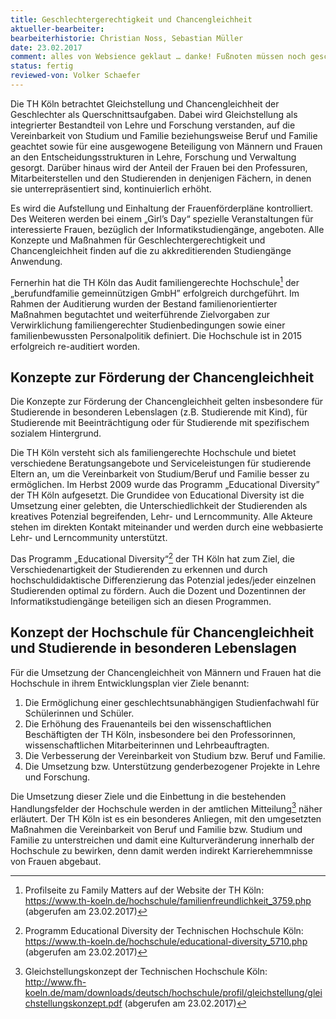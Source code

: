 ```yaml
---
title: Geschlechtergerechtigkeit und Chancengleichheit
aktueller-bearbeiter: 
bearbeiterhistorie: Christian Noss, Sebastian Müller
date: 23.02.2017
comment: alles von Websience geklaut … danke! Fußnoten müssen noch gescheit gesetzt werden
status: fertig
reviewed-von: Volker Schaefer
---
```


Die TH Köln betrachtet Gleichstellung und Chancengleichheit der Geschlechter als Querschnittsaufgaben. Dabei wird Gleichstellung als integrierter Bestandteil von Lehre und Forschung verstanden, auf die Vereinbarkeit von Studium und Familie beziehungsweise Beruf und Familie geachtet sowie für eine ausgewogene Beteiligung von Männern und Frauen an den Entscheidungsstrukturen in Lehre, Forschung und Verwaltung gesorgt. Darüber hinaus wird der Anteil der Frauen bei den Professuren, Mitarbeiterstellen und den Studierenden in denjenigen Fächern, in denen sie unterrepräsentiert sind, kontinuierlich erhöht.

Es wird die Aufstellung und Einhaltung der Frauenförderpläne kontrolliert. Des Weiteren werden bei einem „Girl’s Day“ spezielle Veranstaltungen für interessierte Frauen, bezüglich der Informatikstudiengänge, angeboten. Alle Konzepte und Maßnahmen für Geschlechtergerechtigkeit und Chancengleichheit finden auf die zu akkreditierenden Studiengänge Anwendung.

Fernerhin hat die TH Köln das Audit familiengerechte Hochschule[^family-matters] der „berufundfamilie gemeinnützigen GmbH” erfolgreich durchgeführt. Im Rahmen der Auditierung wurden der Bestand familienorientierter Maßnahmen begutachtet und weiterführende Zielvorgaben zur Verwirklichung familiengerechter Studienbedingungen sowie einer familienbewussten Personalpolitik definiert. Die Hochschule ist in 2015 erfolgreich re-auditiert worden.

## Konzepte zur Förderung der Chancengleichheit

Die Konzepte zur Förderung der Chancengleichheit gelten insbesondere für Studierende in besonderen Lebenslagen (z.B. Studierende mit Kind), für Studierende mit Beeinträchtigung oder für Studierende mit spezifischem sozialem Hintergrund.

Die TH Köln versteht sich als familiengerechte Hochschule und bietet verschiedene Beratungsangebote und Serviceleistungen für studierende Eltern an, um die Vereinbarkeit von Studium/Beruf und Familie besser zu ermöglichen. Im Herbst 2009 wurde das Programm „Educational Diversity” der TH Köln aufgesetzt. Die Grundidee von Educational Diversity ist die Umsetzung einer gelebten, die Unterschiedlichkeit der Studierenden als kreatives Potenzial begreifenden, Lehr- und Lerncommunity. Alle Akteure stehen im direkten Kontakt miteinander und werden durch eine webbasierte Lehr- und Lerncommunity unterstützt.

Das Programm „Educational Diversity“[^educational-diversity] der TH Köln hat zum Ziel, die Verschiedenartigkeit der Studierenden zu erkennen und durch hochschuldidaktische Differenzierung das Potenzial jedes/jeder einzelnen Studierenden optimal zu fördern. Auch die Dozent und Dozentinnen der Informatikstudiengänge beteiligen sich an diesen Programmen.

## Konzept der Hochschule für Chancengleichheit und Studierende in besonderen Lebenslagen

Für die Umsetzung der Chancengleichheit von Männern und Frauen hat die Hochschule in ihrem Entwicklungsplan vier Ziele benannt:
1. Die Ermöglichung einer geschlechtsunabhängigen Studienfachwahl für Schülerinnen und Schüler.
2. Die Erhöhung des Frauenanteils bei den wissenschaftlichen Beschäftigten der TH Köln, insbesondere bei den Professorinnen, wissenschaftlichen Mitarbeiterinnen und Lehrbeauftragten.
3. Die Verbesserung der Vereinbarkeit von Studium bzw. Beruf und Familie.
4. Die Umsetzung bzw. Unterstützung genderbezogener Projekte in Lehre und Forschung.

Die Umsetzung dieser Ziele und die Einbettung in die bestehenden Handlungsfelder der Hochschule werden in der amtlichen Mitteilung[^gleichstellungskonzept] näher erläutert. Der TH Köln ist es ein besonderes Anliegen, mit den umgesetzten Maßnahmen die Vereinbarkeit von Beruf und Familie bzw. Studium und Familie zu unterstreichen und damit eine Kulturveränderung innerhalb der Hochschule zu bewirken, denn damit werden indirekt Karrierehemmnisse von Frauen abgebaut.

[^gleichstellungskonzept]: Gleichstellungskonzept der Technischen Hochschule Köln: <a href="http://www.fh-koeln.de/mam/downloads/deutsch/hochschule/profil/gleichstellung/gleichstellungskonzept.pdf">http://www.fh-koeln.de/mam/downloads/deutsch/hochschule/profil/gleichstellung/gleichstellungskonzept.pdf</a> (abgerufen am 23.02.2017)
[^educational-diversity]: Programm Educational Diversity der Technischen Hochschule Köln: <a href="https://www.th-koeln.de/hochschule/educational-diversity_5710.php">https://www.th-koeln.de/hochschule/educational-diversity_5710.php</a> (abgerufen am 23.02.2017)
[^family-matters]: Profilseite zu Family Matters auf der Website der TH Köln: <a href="https://www.th-koeln.de/hochschule/familienfreundlichkeit_3759.php">https://www.th-koeln.de/hochschule/familienfreundlichkeit_3759.php</a> (abgerufen am 23.02.2017)

